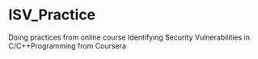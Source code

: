 # ISV_Practice
Doing practices from online course Identifying Security Vulnerabilities in C/C++Programming from Coursera
